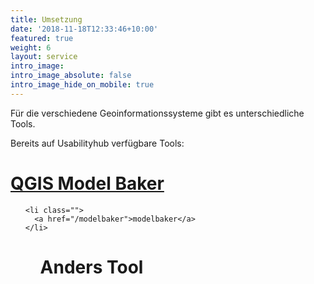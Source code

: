```yaml
---
title: Umsetzung
date: '2018-11-18T12:33:46+10:00'
featured: true
weight: 6
layout: service
intro_image:
intro_image_absolute: false
intro_image_hide_on_mobile: true
---
```

Für die verschiedene Geoinformationssysteme gibt es unterschiedliche Tools.

Bereits auf Usabilityhub verfügbare Tools:

# [QGIS Model Baker](https://app.stackbit.com/studio/609d87dfd488140017567639#/modelbaker)

  <ul>
    
    <li class="">
      <a href="/modelbaker">modelbaker</a>
    </li>
  <ul>

# Anders Tool
